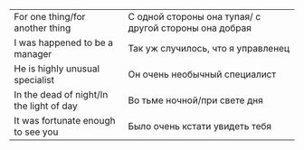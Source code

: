 |                                          |                                                        |
| ---------------------------------------- | ------------------------------------------------------ |
| For one thing/for another thing          | C одной стороны она тупая/ с другой стороны она добрая |
| I was happened to be a manager           | Так уж случилось, что я управленец                     |
| He is highly unusual specialist          | Он очень необычный специалист                          |
| In the dead of night/In the light of day | Во тьме ночной/при свете дня                           |
| It was fortunate enough to see you       | Было очень кстати увидеть тебя                         |